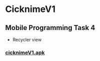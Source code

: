 # CicknimeV1

## Mobile Programming Task 4
- Recycler view

### <a href="https://docs.google.com/uc?export=download&id=1Hbd0cy-0gLG4lRVY7ukf4Vr8UCOfej8n">cicknimeV1.apk</a>
